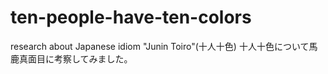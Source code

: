 # ten-people-have-ten-colors
research about Japanese idiom "Junin Toiro"(十人十色)
十人十色について馬鹿真面目に考察してみました。
